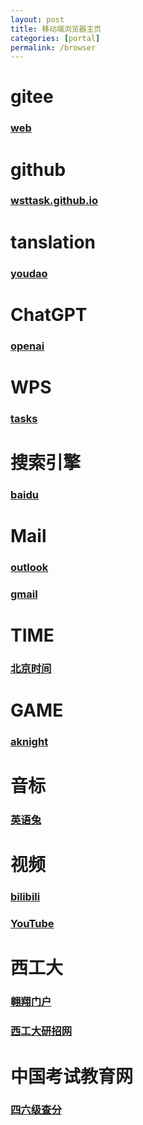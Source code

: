 ```yaml
---
layout: post
title: 移动端浏览器主页
categories: [portal]
permalink: /browser
---
```


# gitee

### [web](https://gitee.com/wsttask/web/tree/master)

# github

### [wsttask.github.io](https://wsttask.github.io/index.html)

# tanslation

### [youdao](https://m.youdao.com/)

# ChatGPT

### [openai](https://chat.openai.com/)

# WPS

### [tasks](https://www.kdocs.cn/l/coVFRqQ7x1UZ)

# 搜索引擎

### [baidu](https://www.baidu.com/)

# Mail

### [outlook](https://outlook.live.com/mail)

### [gmail](https://mail.google.com/mail)

# TIME

### [北京时间](https://beijing-time.org/)

# GAME

### [aknight](https://ak.hypergryph.com/)

# 音标

### [英语兔](https://www.bilibili.com/video/BV1iV411z7Nj/)

# 视频

### [bilibili](https://www.bilibili.com/)

### [YouTube](https://www.youtube.com/)

# 西工大

### [翱翔门户](https://ecampus.nwpu.edu.cn/main.html#/Index)

### [西工大研招网](https://yzb.nwpu.edu.cn/info/1174/8628.htm)

# 中国考试教育网

### [四六级查分](https://cjcx.neea.edu.cn/)
